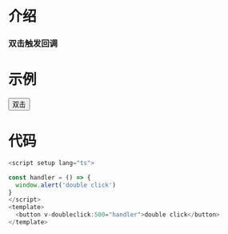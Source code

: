 # 介绍

### 双击触发回调

# 示例

<script setup>

const handler = () => {
  window.alert('double click')
}
</script>

<button v-doubleclick:500="handler">双击</button>

# 代码

```js
<script setup lang="ts">

const handler = () => {
  window.alert('double click')
}
</script>
<template>
  <button v-doubleclick:500="handler">double click</button>
</template>
```
